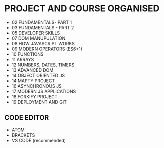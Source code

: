 # PROJECT AND COURSE ORGANISED

- 02 FUNDAMENTALS- PART 1
- 03 FUNDAMENTALS - PART 2
- 05 DEVELOPER SKILLS
- 07 DOM MANUPULATION
- 08 HOW JAVASCRIPT WORKS
- 09 MODERN OPERATORS (ES6+1)
- 10 FUNCTIONS
- 11 ARRAYS
- 12 NUMBERS, DATES, TIMERS
- 13 ADVANCED DOM
- 14 OBJECT ORIENTED JS
- 14 MAPTY PROJECT
- 16 ASYNCHRONOUS JS
- 17 MODERN JS APPLICATIONS
- 18 FORKIFY PROJECT
- 19 DEPLOYMENT AND GIT

## CODE EDITOR

- ATOM
- BRACKETS
- VS CODE (recommended)
